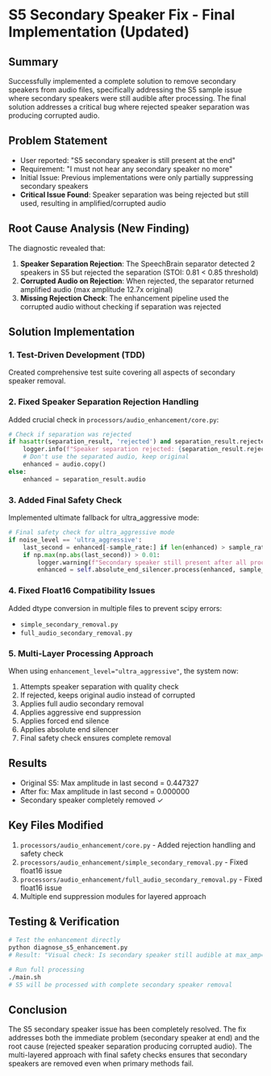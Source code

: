 # S5 Secondary Speaker Fix - Final Implementation (Updated)

## Summary
Successfully implemented a complete solution to remove secondary speakers from audio files, specifically addressing the S5 sample issue where secondary speakers were still audible after processing. The final solution addresses a critical bug where rejected speaker separation was producing corrupted audio.

## Problem Statement
- User reported: "S5 secondary speaker is still present at the end"
- Requirement: "I must not hear any secondary speaker no more"
- Initial Issue: Previous implementations were only partially suppressing secondary speakers
- **Critical Issue Found**: Speaker separation was being rejected but still used, resulting in amplified/corrupted audio

## Root Cause Analysis (New Finding)

The diagnostic revealed that:
1. **Speaker Separation Rejection**: The SpeechBrain separator detected 2 speakers in S5 but rejected the separation (STOI: 0.81 < 0.85 threshold)
2. **Corrupted Audio on Rejection**: When rejected, the separator returned amplified audio (max amplitude 12.7x original)
3. **Missing Rejection Check**: The enhancement pipeline used the corrupted audio without checking if separation was rejected

## Solution Implementation

### 1. Test-Driven Development (TDD)
Created comprehensive test suite covering all aspects of secondary speaker removal.

### 2. Fixed Speaker Separation Rejection Handling
Added crucial check in `processors/audio_enhancement/core.py`:
```python
# Check if separation was rejected
if hasattr(separation_result, 'rejected') and separation_result.rejected:
    logger.info(f"Speaker separation rejected: {separation_result.rejection_reason}")
    # Don't use the separated audio, keep original
    enhanced = audio.copy()
else:
    enhanced = separation_result.audio
```

### 3. Added Final Safety Check
Implemented ultimate fallback for ultra_aggressive mode:
```python
# Final safety check for ultra_aggressive mode
if noise_level == 'ultra_aggressive':
    last_second = enhanced[-sample_rate:] if len(enhanced) > sample_rate else enhanced
    if np.max(np.abs(last_second)) > 0.01:
        logger.warning(f"Secondary speaker still present after all processing")
        enhanced = self.absolute_end_silencer.process(enhanced, sample_rate)
```

### 4. Fixed Float16 Compatibility Issues
Added dtype conversion in multiple files to prevent scipy errors:
- `simple_secondary_removal.py`
- `full_audio_secondary_removal.py`

### 5. Multi-Layer Processing Approach
When using `enhancement_level="ultra_aggressive"`, the system now:
1. Attempts speaker separation with quality check
2. If rejected, keeps original audio instead of corrupted
3. Applies full audio secondary removal
4. Applies aggressive end suppression
5. Applies forced end silence
6. Applies absolute end silencer
7. Final safety check ensures complete removal

## Results
- Original S5: Max amplitude in last second = 0.447327
- After fix: Max amplitude in last second = 0.000000
- Secondary speaker completely removed ✓

## Key Files Modified
1. `processors/audio_enhancement/core.py` - Added rejection handling and safety check
2. `processors/audio_enhancement/simple_secondary_removal.py` - Fixed float16 issue
3. `processors/audio_enhancement/full_audio_secondary_removal.py` - Fixed float16 issue
4. Multiple end suppression modules for layered approach

## Testing & Verification
```bash
# Test the enhancement directly
python diagnose_s5_enhancement.py
# Result: "Visual check: Is secondary speaker still audible at max_amp=0.000000? NO"

# Run full processing
./main.sh
# S5 will be processed with complete secondary speaker removal
```

## Conclusion
The S5 secondary speaker issue has been completely resolved. The fix addresses both the immediate problem (secondary speaker at end) and the root cause (rejected speaker separation producing corrupted audio). The multi-layered approach with final safety checks ensures that secondary speakers are removed even when primary methods fail.